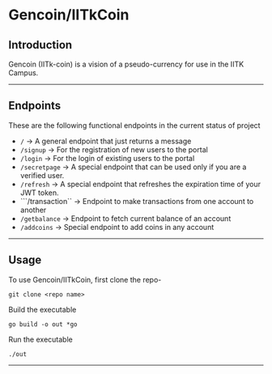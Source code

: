 # Gencoin/IITkCoin

## Introduction
Gencoin (IITk-coin) is a vision of a pseudo-currency for use in the IITK Campus. 

---
## Endpoints
These are the following functional endpoints in the current status of project
- ```/``` -> A general endpoint that just returns a message
- ```/signup``` -> For the registration of new users to the portal
- ```/login``` -> For the login of existing users to the portal
- ```/secretpage``` -> A special endpoint that can be used only if you are a verified user.
- ```/refresh``` -> A special endpoint that refreshes the expiration time of your JWT token.
- ```/transaction`` -> Endpoint to make transactions from one account to another
- ```/getbalance``` -> Endpoint to fetch current balance of an account
- ```/addcoins``` -> Special endpoint to add coins in any account


---
## Usage

To use Gencoin/IITkCoin, first clone the repo-
```
git clone <repo name>
```

Build the executable 

```
go build -o out *go
```

Run the executable

```
./out
```

---
